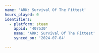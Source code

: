 ```yaml
---
name: 'ARK: Survival Of The Fittest'
hours_played: 0
identifiers:
  - platform: steam
    appid: '407530'
    name: 'ARK: Survival Of The Fittest'
    synced_on: '2024-07-04'

---
```

